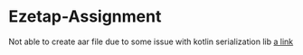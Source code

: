 # Ezetap-Assignment

Not able to create aar file due to some issue with kotlin serialization lib
[a link](https://github.com/ktorio/ktor/issues/1039)